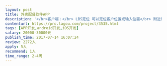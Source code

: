 ```yaml
---                
layout: post       
title: 外卖配餐软件APP           
description: '</br>客户端：</br> LBS定位 可以定位客户位置或输入位置</br> 附近商家排序 按照距离排序商家</br> 下单 选择所需餐品下订单</br> 下单信息显示 可以填写联系人、电话、配送地址（默认记录5个）、备注</br> 配送时间 与上一栏信息一起，提供配送时间的选择（滚轮式）</br> 退单、退款 客户选择退单、退款，商家后台同意后，完成退单、退款</br> 我的收藏 可以选择喜欢的商户进行收藏，并从“我的收藏”中进入商户店铺</br> 支付功能 支付宝、微信渠道</br>商户端：</br> 首次登录验证 手机、验证码验证身份合法性</br> 商品展示 文本描述、图片展示（100张）</br> 店铺状态 商家可以选择开店、闭店</br> 自动接单 即商家设定后，在客户下单后商家后台接到信息并完成自动接单确认</br> 支付功能 支持提现</br> 收入明细 提供收入明细（文字、表格）</br>平台：</br> 管理员" 权限分级 分为三级（初、中、高）</br> 初级 统计商户单量（仅可见自己维护的客户）</br> 商户财务报表（仅可见自己维护的客户）</br> 可审批商户活动，确认同意后商户活动方可应用</br> 中级 可见所有商户的单量、财务报表</br> 可强制商户闭店</br> 可调整商户归属（即可将由A负责的商户，调整至由B负责）</br> 可复核审批商户活动。如有问题可强制停止活动。</br> 高级 以上所有功能</br> 可增加和剔除初级、中级权限使用者</br> 可降级、升级使用者（初升中、中降初）</br> 分账功能</br> 由高级权限处理的开闭店、商户活动、客户归属等行为，任何其他级别不可更改</br></br>其他：</br>我们有后端开发人员，需要前端ios和安卓，希望团队在深圳。</br>'     
contenturl: https://pro.lagou.com/project/3535.html      
tags: [APP开发,android开发,iOS开发]            
salary: 20000-30000元          
publish_time: 2017-07-14 16:07:24         
review: 2272人                   
apply: 5人                   
recommend: 1人                   
time_range: 2-4周              
---                 
```

